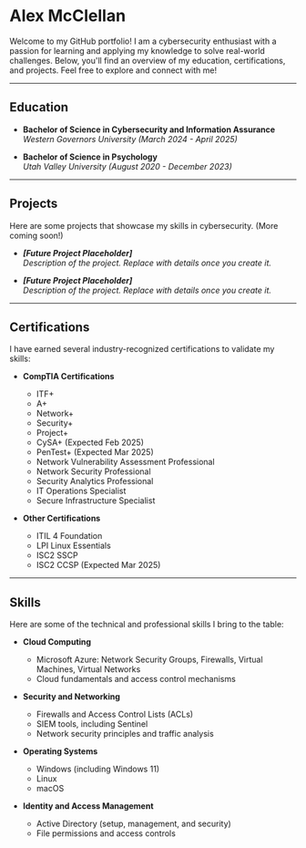 # Alex McClellan

Welcome to my GitHub portfolio! I am a cybersecurity enthusiast with a passion for learning and applying my knowledge to solve real-world challenges. Below, you'll find an overview of my education, certifications, and projects. Feel free to explore and connect with me!

---

## Education

- **Bachelor of Science in Cybersecurity and Information Assurance**  
  *Western Governors University (March 2024 - April 2025)*  

- **Bachelor of Science in Psychology**  
  *Utah Valley University (August 2020 - December 2023)*  

---

## Projects

Here are some projects that showcase my skills in cybersecurity. (More coming soon!)

- _**[Future Project Placeholder]**_  
  _Description of the project. Replace with details once you create it._

- _**[Future Project Placeholder]**_  
  _Description of the project. Replace with details once you create it._

---

## Certifications

I have earned several industry-recognized certifications to validate my skills:

- **CompTIA Certifications**  
  - ITF+  
  - A+  
  - Network+  
  - Security+  
  - Project+  
  - CySA+ (Expected Feb 2025)  
  - PenTest+ (Expected Mar 2025)  
  - Network Vulnerability Assessment Professional  
  - Network Security Professional  
  - Security Analytics Professional  
  - IT Operations Specialist  
  - Secure Infrastructure Specialist  

- **Other Certifications**  
  - ITIL 4 Foundation  
  - LPI Linux Essentials  
  - ISC2 SSCP  
  - ISC2 CCSP (Expected Mar 2025)  

---

## Skills

Here are some of the technical and professional skills I bring to the table:

- **Cloud Computing**  
  - Microsoft Azure: Network Security Groups, Firewalls, Virtual Machines, Virtual Networks  
  - Cloud fundamentals and access control mechanisms  

- **Security and Networking**  
  - Firewalls and Access Control Lists (ACLs)  
  - SIEM tools, including Sentinel  
  - Network security principles and traffic analysis  

- **Operating Systems**  
  - Windows (including Windows 11)  
  - Linux  
  - macOS  

- **Identity and Access Management**  
  - Active Directory (setup, management, and security)  
  - File permissions and access controls  
